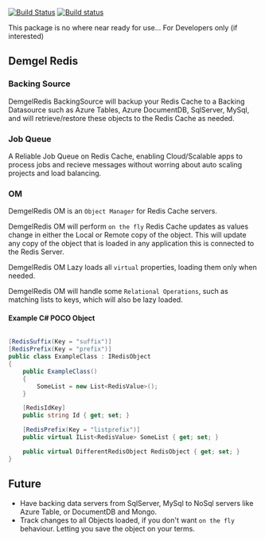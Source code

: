 ﻿[![Build Status](https://travis-ci.org/DemgelOpenSource/DemgelRedis.svg)](https://travis-ci.org/DemgelOpenSource/DemgelRedis)
[![Build status](https://ci.appveyor.com/api/projects/status/6xl602hwsyu926aw/branch/master?svg=true)](https://ci.appveyor.com/project/tenowg/demgelredis/branch/master)

This package is no where near ready for use... For Developers only (if interested)

## Demgel Redis

### Backing Source
DemgelRedis BackingSource will backup your Redis Cache to a Backing Datasource such as Azure Tables, Azure DocumentDB, SqlServer, MySql, and will retrieve/restore these objects to the Redis Cache as needed.

### Job Queue
A Reliable Job Queue on Redis Cache, enabling Cloud/Scalable apps to process jobs and recieve messages without worring about auto scaling projects and load balancing.

### OM
DemgelRedis OM is an `Object Manager` for Redis Cache servers.

DemgelRedis OM will perform `on the fly` Redis Cache updates as values change in
either the Local or Remote copy of the object. This will update any copy of the object
that is loaded in any application this is connected to the Redis Server.

DemgelRedis OM Lazy loads all `virtual` properties, loading them only when needed.

DemgelRedis OM will handle some `Relational Operations`, such as matching lists to keys, which will also be lazy loaded.

#### Example C# POCO Object

```c#

[RedisSuffix(Key = "suffix")]
[RedisPrefix(Key = "prefix")]
public class ExampleClass : IRedisObject
{
    public ExampleClass()
    {
        SomeList = new List<RedisValue>();
    }

    [RedisIdKey]
    public string Id { get; set; }

    [RedisPrefix(Key = "listprefix")]
    public virtual IList<RedisValue> SomeList { get; set; }

    public virtual DifferentRedisObject RedisObject { get; set; }
}
```

## Future
* Have backing data servers from SqlServer, MySql to NoSql servers like Azure Table, or DocumentDB and Mongo.
* Track changes to all Objects loaded, if you don't want `on the fly` behaviour. Letting you save the object on your terms.
